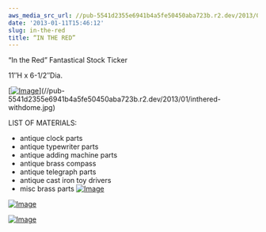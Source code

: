 ```yaml
---
aws_media_src_url: //pub-5541d2355e6941b4a5fe50450aba723b.r2.dev/2013/01/inthered-detail.jpg
date: '2013-01-11T15:46:12'
slug: in-the-red
title: “IN THE RED”
---
```


 “In the Red” Fantastical Stock Ticker

 11″H x 6-1/2″Dia.

  

 [[![Image](//pub-5541d2355e6941b4a5fe50450aba723b.r2.dev/2013/01/inthered-detail.jpg?w=487)](//pub-5541d2355e6941b4a5fe50450aba723b.r2.dev/2013/01/inthered-detail.jpg)](//pub-5541d2355e6941b4a5fe50450aba723b.r2.dev/2013/01/inthered-withdome.jpg)

 LIST OF MATERIALS:

  * antique clock parts
 * antique typewriter parts
 * antique adding machine parts
 * antique brass compass
 * antique telegraph parts
 * antique cast iron toy drivers
 * misc brass parts
  [![Image](//pub-5541d2355e6941b4a5fe50450aba723b.r2.dev/2013/01/inthered-withdome.jpg?w=487)](//pub-5541d2355e6941b4a5fe50450aba723b.r2.dev/2013/01/inthered-withdome.jpg)

 [![Image](//pub-5541d2355e6941b4a5fe50450aba723b.r2.dev/2013/01/inthered.jpg?w=487)](//pub-5541d2355e6941b4a5fe50450aba723b.r2.dev/2013/01/inthered.jpg)

 [![Image](//pub-5541d2355e6941b4a5fe50450aba723b.r2.dev/2013/01/inthered-top.jpg?w=487)](//pub-5541d2355e6941b4a5fe50450aba723b.r2.dev/2013/01/inthered-top.jpg)